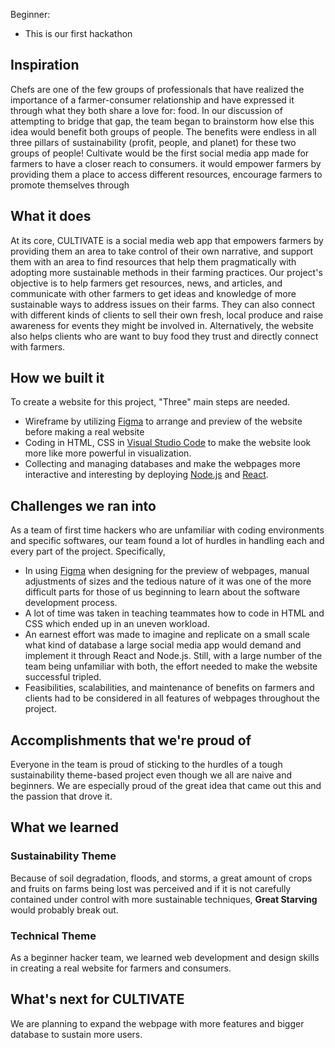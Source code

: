 Beginner:
- This is our first hackathon

## Inspiration
Chefs are one of the few groups of professionals that have realized the importance of a farmer-consumer relationship and have expressed it through what they both share a love for: food. In our discussion of attempting to bridge that gap, the team began to brainstorm how else this idea would benefit both groups of people. The benefits were endless in all three pillars of sustainability  (profit, people, and planet) for these two groups of people! Cultivate would be the first social media app made for farmers to have a closer reach to consumers.  it would empower farmers by providing them a place to access different resources, encourage farmers to promote themselves through

## What it does
At its core, CULTIVATE is a social media web app that empowers farmers by providing them an area to take control of their own narrative, and support them with an area to find resources that help them pragmatically with adopting more sustainable methods in their farming practices. Our project's objective is to help farmers get resources, news, and articles, and communicate with other farmers to get ideas and knowledge of more sustainable ways to address issues on their farms. They can also connect with different kinds of clients to sell their own fresh, local produce and raise awareness for events they might be involved in. Alternatively, the website also helps clients who are want to buy food they trust and directly connect with farmers.

## How we built it
To create a website for this project, "Three" main steps are needed. 
+ Wireframe by utilizing [Figma](https://www.google.com/url?sa=t&rct=j&q=&esrc=s&source=web&cd=&cad=rja&uact=8&ved=2ahUKEwjt6JPTw8T9AhVeKEQIHb_ZDtkQFnoECAoQAQ&url=https%3A%2F%2Fwww.figma.com%2Flogin&usg=AOvVaw0-_hnR6xZSo5TU8dTslQK8) to arrange and preview of the website before making a real website
+ Coding in HTML, CSS in [Visual Studio Code](https://code.visualstudio.com) to make the website look more like more powerful in visualization.
+ Collecting and managing databases and make the webpages more interactive and interesting by deploying [Node.js](https://nodejs.org/en/)  and [React](https://reactjs.org).

## Challenges we ran into
As a team of first time hackers who are unfamiliar with coding environments and specific softwares, our team found a lot of hurdles in handling each and every part of the project. Specifically,
+ In using [Figma](https://www.google.com/url?sa=t&rct=j&q=&esrc=s&source=web&cd=&cad=rja&uact=8&ved=2ahUKEwjt6JPTw8T9AhVeKEQIHb_ZDtkQFnoECAoQAQ&url=https%3A%2F%2Fwww.figma.com%2Flogin&usg=AOvVaw0-_hnR6xZSo5TU8dTslQK8) when designing for the preview of webpages, manual adjustments of sizes and the tedious nature of it was one of the more difficult parts for those of us beginning to learn about the software development process.
+ A lot of time was taken in teaching teammates how to code in HTML and CSS which ended up in an uneven workload.
+ An earnest effort was made to imagine and replicate on a small scale what kind of database a large social media app would demand and implement it through React and Node.js. Still, with a large number of the team being unfamiliar with both, the effort needed to make the website successful tripled.
+ Feasibilities, scalabilities, and maintenance of benefits on farmers and clients had to be considered in all features of webpages throughout the project.

## Accomplishments that we're proud of
Everyone in the team is proud of sticking to the hurdles of a tough sustainability theme-based project even though we all are naive and beginners. We are especially proud of the great idea that came out this and the passion that drove it.

## What we learned
### Sustainability Theme
Because of soil degradation, floods, and storms, a great amount of crops and fruits on farms being lost was perceived and if it is not carefully contained under control with more sustainable techniques, **Great Starving** would probably break out.

### Technical Theme
As a beginner hacker team, we learned web development and design skills in creating a real website for farmers and consumers.

## What's next for CULTIVATE
We are planning to expand the webpage with more features and bigger database to sustain more users.
